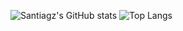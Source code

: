 ![Santiagz's GitHub stats](https://github-readme-stats.vercel.app/api?username=santiagz&show_icons=true&theme=city_lights)
![Top Langs](https://github-readme-stats.vercel.app/api/top-langs/?username=santiagz&theme=city_lights)

